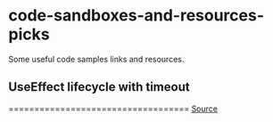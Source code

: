# code-sandboxes-and-resources-picks
Some useful code samples links and resources.



## UseEffect lifecycle with timeout
===================================
[Source](https://codesandbox.io/embed/amazing-shape-tigvln?fontsize=14&hidenavigation=1&theme=dark)
